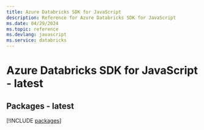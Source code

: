 ```yaml
---
title: Azure Databricks SDK for JavaScript
description: Reference for Azure Databricks SDK for JavaScript
ms.date: 04/29/2024
ms.topic: reference
ms.devlang: javascript
ms.service: databricks
---
```

# Azure Databricks SDK for JavaScript - latest
## Packages - latest
[!INCLUDE [packages](databricks-index.md)]